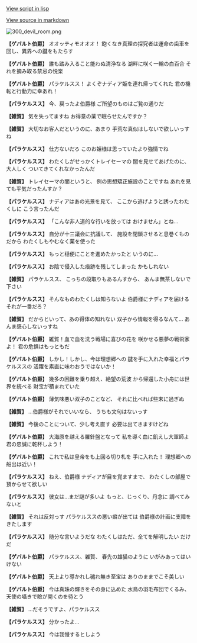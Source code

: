 [View script in lisp](../scripts/100302011.txt)

[View source in markdown](100302011.md)

![300_devil_room.png](../images/backgrounds/300_devil_room.png)

**【ゲバルト伯爵】**
オオッティモオオオ！
飽くなき真理の探究者は運命の歯車を
回し、異界への鍵をもたらす

**【ゲバルト伯爵】**
誰も踏み入ること能わぬ清浄なる
湖畔に咲く一輪の白百合
それを摘み取る禁忌の悦楽

**【ゲバルト伯爵】**
パラケルスス！
よくぞナディア姫を連れ帰ってくれた
君の機転と行動力に幸あれ！

**【パラケルスス】**
今、戻ったよ伯爵様
ご所望のものはご覧の通りだ

**【雑賀】**
気を失ってますね
お得意の薬で眠らせたんですか？

**【雑賀】**
大切なお客人だというのに、あまり
手荒な真似はしないで欲しいっすね

**【パラケルスス】**
仕方ないだろ
このお姫様は思っていたより強情でね

**【パラケルスス】**
わたくしがせっかくトレイセーマの
闇を見せてあげたのに、大人しく
ついてきてくれなかったんだ

**【雑賀】**
トレイセーマの闇というと、
例の思想矯正施設のことですね
あれを見ても平気だったんすか？

**【パラケルスス】**
ナディアはあの光景を見て、
ここから逃げようと誘ったわたくしに
こう言ったんだ

**【パラケルスス】**
「こんな非人道的な行いを放っては
おけません」とね…

**【パラケルスス】**
自分が十三議会に抗議して、
施設を閉鎖させると息巻くものだから
わたくしもやむなく薬を使った

**【パラケルスス】**
もっと穏便にことを進めたかったと
いうのに…

**【パラケルスス】**
お陰で侵入した痕跡を残してしまった
かもしれない

**【雑賀】**
パラケルスス、
こっちの段取りもあるんすから、
あんま無茶しないで下さい

**【パラケルスス】**
そんなものわたくしは知らないよ
伯爵様にナディアを届ける
それが一番だろ？

**【雑賀】**
だからといって、あの得体の知れない
双子から情報を得るなんて…
あんま感心しないっすね

**【ゲバルト伯爵】**
雑賀！血で血を洗う戦場に喜びの花を
咲かせる悪夢の戦術家よ！
君の危惧はもっともだ

**【ゲバルト伯爵】**
しかし！しかし、今は理想郷への
鍵を手に入れた幸福とパラケルススの
活躍を素直に味わおうではないか！

**【ゲバルト伯爵】**
幾多の困難を乗り越え、絶望の荒波
から帰還した小舟には世界を統べる
財宝が積まれていた

**【ゲバルト伯爵】**
薄気味悪い双子のことなど、
それに比べれば些末に過ぎぬ

**【雑賀】**
…伯爵様がそれでいいなら、
うちも文句はないっす

**【雑賀】**
今後のことについて、少し考え直す
必要は出てきますけどね

**【ゲバルト伯爵】**
大海原を越える羅針盤となって
私を導く血に飢えし大軍師よ
君の忠誠に乾杯しよう！

**【ゲバルト伯爵】**
これで私は皇帝をも上回る切り札を
手に入れた！
理想郷への船出は近い！

**【パラケルスス】**
ねえ、伯爵様
ナディアが目を覚ますまで、
わたくしの部屋で預からせて欲しい

**【パラケルスス】**
彼女は…まだ謎が多いよ
もっと、じっくり、丹念に
調べてみないと

**【雑賀】**
それは反対っす
パラケルススの悪い癖が出ては
伯爵様の計画に支障をきたします

**【パラケルスス】**
随分な言いようだな
わたくしはただ、全てを解明したい
だけだ

**【ゲバルト伯爵】**
パラケルスス、雑賀、
春先の雄猫のように
いがみあってはいけない

**【ゲバルト伯爵】**
天上より導かれし穢れ無き至宝は
ありのままでこそ美しい

**【ゲバルト伯爵】**
今は真珠の輝きをその身に込めた
水鳥の羽毛布団でくるみ、
天使の囁きで瞼が開くのを待とう

**【雑賀】**
…だそうですよ、パラケルスス

**【パラケルスス】**
分かったよ…

**【パラケルスス】**
今は我慢するとしよう
